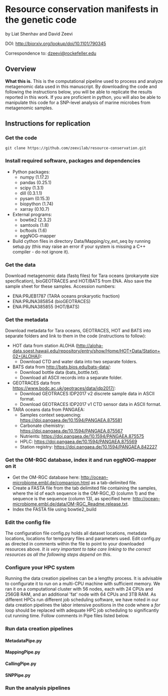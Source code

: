 # Resource conservation manifests in the genetic code
by Liat Shenhav and David Zeevi

DOI: http://biorxiv.org/lookup/doi/10.1101/790345

Correspondence to: dzeevi@rockefeller.edu

## Overview

**What this is.** This is the computational pipeline used to process and analyze metagenomic data used in this manuscript. By downloading the code and following the instructions below, you will be able to replicate the results reported in this work. If you are proficient in python, you will also be able to manipulate this code for a SNP-level analysis of marine microbes from metagenomic samples. 

## Instructions for replication
### Get the code
`git clone https://github.com/zeevilab/resource-conservation.git` 

### Install required software, packages and dependencies
* Python packages: 
	* numpy (1.17.2)
	* pandas (0.25.1)
	* scipy (1.3.1)
	* dill (0.3.1.1)
	* pysam (0.15.3)
	* biopython (1.74)
	* xarray (0.10.7)
* External programs: 
	* bowtie2 (2.3.2)
	* samtools (1.8)
	* bcftools (1.6)
	* eggNOG-mapper
* Build cython files in directory Data/Mapping/cy_ext_seq by running setup.py (this may raise an error if your system is missing a C++ compiler - do not ignore it). 

### Get the data
Download metagenomic data (fastq files) for Tara oceans (prokaryote size specification), bioGEOTRACES and HOT/BATS from ENA. Also save the sample sheet for these samples. Accession numbers:
* ENA:PRJEB1787 (TARA oceans prokaryotic fraction) 
* ENA:PRJNA385854 (bioGEOTRACES) 
* ENA:PRJNA385855 (HOT/BATS)

### Get the metadata
Download metadata for Tara oceans, GEOTRACES, HOT and BATS into separate folders and link to them in the code (instructions to follow):
* HOT data from station ALOHA (http://aloha-data.soest.hawaii.edu/repository/entry/show/Home/HOT+Data/Station+02+(ALOHA)): 
	* Download CTD and water data into two separate folders.
* BATS data from http://bats.bios.edu/bats-data/:
	* Download bottle data (bats_bottle.txt).
	* Download all ASCII records into a separate folder.
* GEOTRACES data from https://www.bodc.ac.uk/geotraces/data/idp2017/:
	* Download GEOTRACES IDP2017 v2 discrete sample data in ASCII format.
	* Download GEOTRACES IDP2017 v1 CTD sensor data in ASCII format.
* TARA oceans data from PANGAEA:
	* Samples context sequencing: https://doi.pangaea.de/10.1594/PANGAEA.875581
	* Carbonate chemistry: https://doi.pangaea.de/10.1594/PANGAEA.875567
	* Nutrients: https://doi.pangaea.de/10.1594/PANGAEA.875575
	* HPLC: https://doi.pangaea.de/10.1594/PANGAEA.875569
	* Station registry: https://doi.pangaea.de/10.1594/PANGAEA.842227

### Get the OM-RGC database, index it and run eggNOG-mapper on it
* Get the OM-RGC database here: http://ocean-microbiome.embl.de/companion.html as a tab-delimited file.
* Create a FASTA file from the tab delimited file containing the samples, where the id of each sequence is the OM-RGC_ID (column 1) and the sequence is the sequence (column 13), as specified here: http://ocean-microbiome.embl.de/data/OM-RGC_Readme.release.txt.
* Index the FASTA file using bowtie2_build

### Edit the config file
The configuration file config.py holds all dataset locations, metadata locations, locations for temporary files and parameters used. Edit config.py as directed in comments within the file to point to your downloaded resources above. *It is very important to take care linking to the correct resources as all the following steps depend on this*.

### Configure your HPC system
Running the data creation pipelines can be a lengthy process. It is advisable to configurate it to run on a multi-CPU machine with sufficient memory. We ran it on a computational cluster with 56 nodes, each with 24 CPUs and 256GB RAM, and an additional 'fat' node with 64 CPUs and 3TB RAM.
As different HPCs run different job scheduling software, we have noted in our data creation pipelines the labor intensive positions in the code where a *for* loop should be replaced with adequate HPC job scheduling to significantly cut running time. Follow comments in Pipe files listed below.

### Run data creation pipelines
#### MetadataPipe.py
#### MappingPipe.py
#### CallingPipe.py
#### SNPPipe.py

### Run the analysis pipelines
